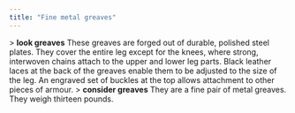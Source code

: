 ```yaml
---
title: "Fine metal greaves"
---
```


\> **look greaves**
These greaves are forged out of durable, polished steel plates. They
cover the
entire leg except for the knees, where strong, interwoven chains attach
to the
upper and lower leg parts. Black leather laces at the back of the
greaves
enable them to be adjusted to the size of the leg. An engraved set of
buckles
at the top allows attachment to other pieces of armour.
\> **consider greaves**
They are a fine pair of metal greaves.
They weigh thirteen pounds.
